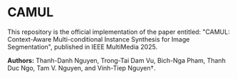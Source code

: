 # CAMUL
This repository is the official implementation of the paper entitled: "CAMUL: Context-Aware Multi-conditional Instance Synthesis for Image Segmentation", published in IEEE MultiMedia 2025.

**Authors:** Thanh-Danh Nguyen, Trong-Tai Dam Vu, Bich-Nga Pham, Thanh Duc Ngo, Tam V. Nguyen, and Vinh-Tiep Nguyen†.
